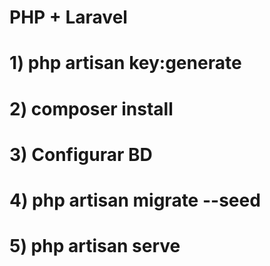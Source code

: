 # PHP + Laravel

# 1) php artisan key:generate
# 2) composer install
# 3) Configurar BD
# 4) php artisan migrate --seed
# 5) php artisan serve


<!-- 

---------------------
CAMPOS TABLA CLIENTES
--------------------
nombre
apellido
cuil
nacimiento
email
domicilio
telefono

-------------------------------------------------------------------------------
RUTAS API
-------------------------------------------------------------------------------
OPCIÓN: GETALL   URL: 127.0.0.1:8000/api/clientes                  METHOD: GET
OPCIÓN: GETID    URL: 127.0.0.1:8000/api/clientes/{id}             METHOD: GET
OPCIÓN: SEARCH   URL: 127.0.0.1:8000/api/clientes/serch/{nombre}   METHOD: GET
OPCIÓN: UPDATE   URL: 127.0.0.1:8000/api/clientes                  METHOD: PUT
OPCIÓN: INSERT   URL: 127.0.0.1:8000/api/clientes                  METHOD: POST

-->
